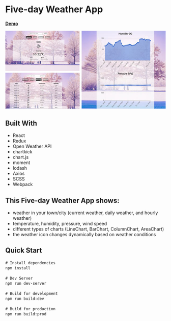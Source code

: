 # Five-day Weather App
**[Demo](https://youthful-einstein-c4fe08.netlify.com)**

![alt text](https://github.com/Ines86/fiveday/blob/master/public/images/weather.jpg "weather app")

## Built With
* React
* Redux
* Open Weather API
* chartkick
* chart.js
* moment
* lodash
* Axios
* SCSS
* Webpack

## This Five-day Weather App shows:

* weather in your town/city (current weather, daily weather, and hourly weather)
* temperature, humidity, pressure, wind speed 
* different types of charts (LineChart, BarChart, ColumnChart, AreaChart)
* the weather icon changes dynamically based on weather conditions

## Quick Start

```
# Install dependencies
npm install

# Dev Server
npm run dev-server

# Build for development
npm run build:dev

# Build for production
npm run build:prod
```
